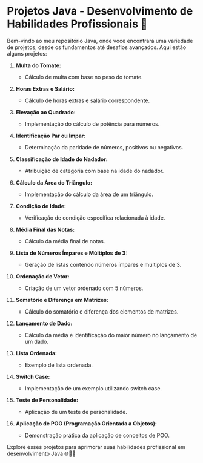 # Projetos Java - Desenvolvimento de Habilidades Profissionais 🚀

Bem-vindo ao meu repositório Java, onde você encontrará uma variedade de projetos, desde os fundamentos até desafios avançados. Aqui estão alguns projetos:

1. **Multa do Tomate:**
   - Cálculo de multa com base no peso do tomate.

2. **Horas Extras e Salário:**
   - Cálculo de horas extras e salário correspondente.

3. **Elevação ao Quadrado:**
   - Implementação do cálculo de potência para números.

4. **Identificação Par ou Ímpar:**
   - Determinação da paridade de números, positivos ou negativos.

5. **Classificação de Idade do Nadador:**
   - Atribuição de categoria com base na idade do nadador.

6. **Cálculo da Área do Triângulo:**
   - Implementação do cálculo da área de um triângulo.

7. **Condição de Idade:**
   - Verificação de condição específica relacionada à idade.

8. **Média Final das Notas:**
   - Cálculo da média final de notas.

9. **Lista de Números Ímpares e Múltiplos de 3:**
   - Geração de listas contendo números ímpares e múltiplos de 3.

10. **Ordenação de Vetor:**
    - Criação de um vetor ordenado com 5 números.

11. **Somatório e Diferença em Matrizes:**
    - Cálculo do somatório e diferença dos elementos de matrizes.

12. **Lançamento de Dado:**
    - Cálculo da média e identificação do maior número no lançamento de um dado.

13. **Lista Ordenada:**
    - Exemplo de lista ordenada.

14. **Switch Case:**
    - Implementação de um exemplo utilizando switch case.

15. **Teste de Personalidade:**
    - Aplicação de um teste de personalidade.

16. **Aplicação de POO (Programação Orientada a Objetos):**
    - Demonstração prática da aplicação de conceitos de POO.

Explore esses projetos para aprimorar suas habilidades profissional em desenvolvimento Java 🌐👩‍💻
